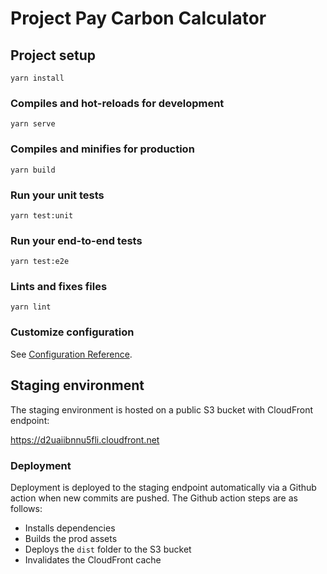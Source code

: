 # Project Pay Carbon Calculator

## Project setup
```
yarn install
```

### Compiles and hot-reloads for development
```
yarn serve
```

### Compiles and minifies for production
```
yarn build
```

### Run your unit tests
```
yarn test:unit
```

### Run your end-to-end tests
```
yarn test:e2e
```

### Lints and fixes files
```
yarn lint
```

### Customize configuration

See [Configuration Reference](https://cli.vuejs.org/config/).

## Staging environment

The staging environment is hosted on a public S3 bucket with CloudFront endpoint:

https://d2uaiibnnu5fli.cloudfront.net

### Deployment

Deployment is deployed to the staging endpoint automatically via a Github action when new commits are pushed. The Github action steps are as follows:

- Installs dependencies
- Builds the prod assets
- Deploys the `dist` folder to the S3 bucket
- Invalidates the CloudFront cache



